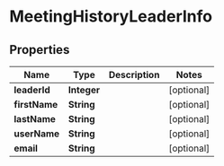 
# MeetingHistoryLeaderInfo

## Properties
Name | Type | Description | Notes
------------ | ------------- | ------------- | -------------
**leaderId** | **Integer** |  |  [optional]
**firstName** | **String** |  |  [optional]
**lastName** | **String** |  |  [optional]
**userName** | **String** |  |  [optional]
**email** | **String** |  |  [optional]



